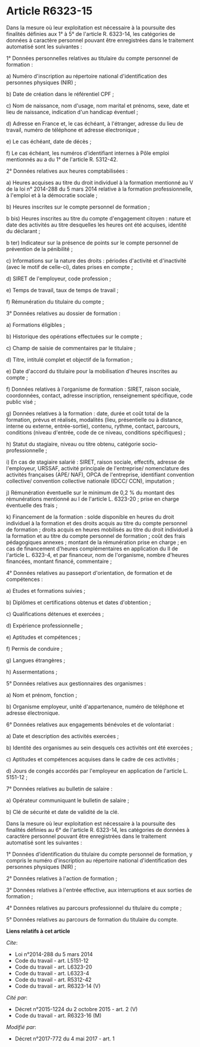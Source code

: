 # Article R6323-15

Dans la mesure où leur exploitation est nécessaire à la poursuite des finalités définies aux 1° à 5° de l'article R. 6323-14,
les catégories de données à caractère personnel pouvant être enregistrées dans le traitement automatisé sont les suivantes :

1° Données personnelles relatives au titulaire du compte personnel de formation :

a) Numéro d'inscription au répertoire national d'identification des personnes physiques (NIR) ;

b) Date de création dans le référentiel CPF ;

c) Nom de naissance, nom d'usage, nom marital et prénoms, sexe, date et lieu de naissance, indication d'un handicap
éventuel ;

d) Adresse en France et, le cas échéant, à l'étranger, adresse du lieu de travail, numéro de téléphone et adresse
électronique ;

e) Le cas échéant, date de décès ;

f) Le cas échéant, les numéros d'identifiant internes à Pôle emploi mentionnés au a du 1° de l'article R. 5312-42.

2° Données relatives aux heures comptabilisées :

a) Heures acquises au titre du droit individuel à la formation mentionné au V de la loi n° 2014-288 du 5 mars 2014 relative à
la formation professionnelle, à l'emploi et à la démocratie sociale ;

b) Heures inscrites sur le compte personnel de formation ;

b bis) Heures inscrites au titre du compte d'engagement citoyen : nature et date des activités au titre desquelles les heures
ont été acquises, identité du déclarant ;

b ter) Indicateur sur la présence de points sur le compte personnel de prévention de la pénibilité ;

c) Informations sur la nature des droits : périodes d'activité et d'inactivité (avec le motif de celle-ci), dates prises en
compte ;

d) SIRET de l'employeur, code profession ;

e) Temps de travail, taux de temps de travail ;

f) Rémunération du titulaire du compte ;

3° Données relatives au dossier de formation :

a) Formations éligibles ;

b) Historique des opérations effectuées sur le compte ;

c) Champ de saisie de commentaires par le titulaire ;

d) Titre, intitulé complet et objectif de la formation ;

e) Date d'accord du titulaire pour la mobilisation d'heures inscrites au compte ;

f) Données relatives à l'organisme de formation : SIRET, raison sociale, coordonnées, contact, adresse inscription,
renseignement spécifique, code public visé ;

g) Données relatives à la formation : date, durée et coût total de la formation, prévus et réalisés, modalités (lieu,
présentielle ou à distance, interne ou externe, entrée-sortie), contenu, rythme, contact, parcours, conditions (niveau
d'entrée, code de ce niveau, conditions spécifiques) ;

h) Statut du stagiaire, niveau ou titre obtenu, catégorie socio-professionnelle ;

i) En cas de stagiaire salarié : SIRET, raison sociale, effectifs, adresse de l'employeur, URSSAF, activité principale de
l'entreprise/ nomenclature des activités françaises (APE/ NAF), OPCA de l'entreprise, identifiant convention collective/
convention collective nationale (IDCC/ CCN), imputation ;

j) Rémunération éventuelle sur le minimum de 0,2 % du montant des rémunérations mentionné au I de l'article L. 6323-20 ;
prise en charge éventuelle des frais ;

k) Financement de la formation : solde disponible en heures du droit individuel à la formation et des droits acquis au titre
du compte personnel de formation ; droits acquis en heures mobilisés au titre du droit individuel à la formation et au titre
du compte personnel de formation ; coût des frais pédagogiques annexes ; montant de la rémunération prise en charge ; en cas
de financement d'heures complémentaires en application du II de l'article L. 6323-4, et par financeur, nom de l'organisme,
nombre d'heures financées, montant financé, commentaire ;

4° Données relatives au passeport d'orientation, de formation et de compétences :

a) Etudes et formations suivies ;

b) Diplômes et certifications obtenus et dates d'obtention ;

c) Qualifications détenues et exercées ;

d) Expérience professionnelle ;

e) Aptitudes et compétences ;

f) Permis de conduire ;

g) Langues étrangères ;

h) Assermentations ;

5° Données relatives aux gestionnaires des organismes :

a) Nom et prénom, fonction ;

b) Organisme employeur, unité d'appartenance, numéro de téléphone et adresse électronique.

6° Données relatives aux engagements bénévoles et de volontariat :

a) Date et description des activités exercées ;

b) Identité des organismes au sein desquels ces activités ont été exercées ;

c) Aptitudes et compétences acquises dans le cadre de ces activités ;

d) Jours de congés accordés par l'employeur en application de l'article L. 5151-12 ;

7° Données relatives au bulletin de salaire :

a) Opérateur communiquant le bulletin de salaire ;

b) Clé de sécurité et date de validité de la clé.

Dans la mesure où leur exploitation est nécessaire à la poursuite des finalités définies au 6° de l'article R. 6323-14, les
catégories de données à caractère personnel pouvant être enregistrées dans le traitement automatisé sont les suivantes :

1° Données d'identification du titulaire du compte personnel de formation, y compris le numéro d'inscription au répertoire
national d'identification des personnes physiques (NIR) ;

2° Données relatives à l'action de formation ;

3° Données relatives à l'entrée effective, aux interruptions et aux sorties de formation ;

4° Données relatives au parcours professionnel du titulaire du compte ;

5° Données relatives au parcours de formation du titulaire du compte.

**Liens relatifs à cet article**

_Cite_:

  - Loi n°2014-288 du 5 mars 2014
  - Code du travail - art. L5151-12
  - Code du travail - art. L6323-20
  - Code du travail - art. L6323-4
  - Code du travail - art. R5312-42
  - Code du travail - art. R6323-14 (V)

_Cité par_:

  - Décret n°2015-1224 du 2 octobre 2015 - art. 2 (V)
  - Code du travail - art. R6323-16 (M)

_Modifié par_:

  - Décret n°2017-772 du 4 mai 2017 - art. 1
